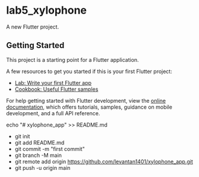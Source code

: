 # lab5_xylophone

A new Flutter project.

## Getting Started

This project is a starting point for a Flutter application.

A few resources to get you started if this is your first Flutter project:

- [Lab: Write your first Flutter app](https://docs.flutter.dev/get-started/codelab)
- [Cookbook: Useful Flutter samples](https://docs.flutter.dev/cookbook)

For help getting started with Flutter development, view the
[online documentation](https://docs.flutter.dev/), which offers tutorials,
samples, guidance on mobile development, and a full API reference.

echo "# xylophone_app" >> README.md
- git init
- git add README.md
- git commit -m "first commit"
- git branch -M main
- git remote add origin https://github.com/levantan1401/xylophone_app.git
- git push -u origin main

